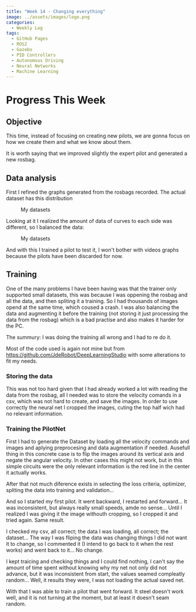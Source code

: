 ```yaml
---
title: "Week 14 - Changing everything"
image: ../assets/images/logo.png
categories:
  - Weekly Log
tags:
  - GitHub Pages
  - ROS2
  - Gazebo
  - PID Controllers
  - Autonomous Driving
  - Neural Networks
  - Machine Learning
---
```


# Progress This Week

## Objective

This time, instead of focusing on creating new pilots, we are gonna focus on how we create them and what we know about them.

It is worth saying that we improved slightly the expert pilot and generated a new rosbag.

## Data analysis

First I refined the graphs generated from the rosbags recorded. The actual dataset has this distribution

<figure class="align-center" style="width:70%">
  <img src="{{ site.url }}{{ site.baseurl }}/assets/images/Week-14/Datos_E2.png" alt="">
  <figcaption>My datasets</figcaption>
</figure>

Looking at it I realized the amount of data of curves to each side was different, so I balanced the data:

<figure class="align-center" style="width:70%">
  <img src="{{ site.url }}{{ site.baseurl }}/assets/images/Week-14/Balanced_data_e2.png" alt="">
  <figcaption>My datasets</figcaption>
</figure>

And with this I trained a pilot to test it, I won't bother with videos graphs because the pilots have been discarded for now.

## Training

One of the many problems I have been having was that the trainer only supported small datasets, this was because I was oppening the rosbag and all the data, and then spliting it a training. So I had thousands of images opend at the same time, which coused a crash. I was also balancing the data and augmenting it before the training (not storing it just processing the data from the rosbag) which is a bad practise and also makes it harder for the PC.

The summury: I was doing the training all wrong and I had to re do it.

Most of the code used is again not mine but from https://github.com/JdeRobot/DeepLearningStudio with some alterations to fit my needs.

### Storing the data

This was not too hard given that I had already worked a lot with reading the data from the rosbag, all I needed was to store the velocity comands in a csv, which was not hard to create, and save the images. In order to use correctly the neural net I cropped the images, cuting the top half wich had no relevant information.

### Training the PilotNet

First I had to generate the Dataset by loading all the velocity commands and images and aplying preprocesing and data augmentation if needed. Ausefull thing in this concrete case is to flip the images around its vertical axis and negate the angular velocity. In other cases this might not work, but in this simple circuits were the only relevant information is the red line in the center it actually works.

After that not much diference exists in selecting the loss criteria, optimizer, spliting the data into training and validation...

And so I started my first pilot. It went backward, I restarted and forward... It was inconsistent, but always really small speeds, amde no sense... Until I realized I was giving it the image withouth cropping, so I cropped it and tried again. Same result.

I checked my csv, all correct; the data I was loading, all correct; the dataset... The way I was fliping the data was changing things I did not want it to change, so I commented it (I intend to go back to it when the rest works) and went back to it... No change.

I kept traicing and checking things and I could find nothing, I can't say the amount of time spent without knowing why my net not only did not advance, but it was inconsistent from start, the values seamed compleatly random... Well, it results they were, I was not loading the actual saved net.

With that I was able to train a pilot that went forward. It steel doesn't work well, and it is not turning at the moment, but at least it doesn't seam random.